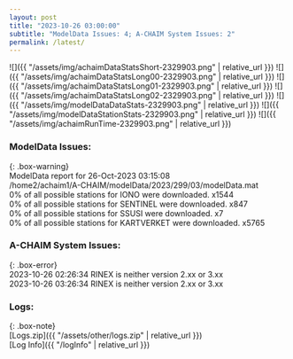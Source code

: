 ```yaml
---
layout: post
title: "2023-10-26 03:00:00"
subtitle: "ModelData Issues: 4; A-CHAIM System Issues: 2"
permalink: /latest/
---
```


![]({{ "/assets/img/achaimDataStatsShort-2329903.png" | relative_url }})
![]({{ "/assets/img/achaimDataStatsLong00-2329903.png" | relative_url }})
![]({{ "/assets/img/achaimDataStatsLong01-2329903.png" | relative_url }})
![]({{ "/assets/img/achaimDataStatsLong02-2329903.png" | relative_url }})
![]({{ "/assets/img/modelDataDataStats-2329903.png" | relative_url }})
![]({{ "/assets/img/modelDataStationStats-2329903.png" | relative_url }})
![]({{ "/assets/img/achaimRunTime-2329903.png" | relative_url }})


### ModelData Issues:  
  
{: .box-warning}  
 ModelData report for 26-Oct-2023 03:15:08   
 /home2/achaim1/A-CHAIM/modelData/2023/299/03/modelData.mat   
 0% of all possible stations for IONO were downloaded. x1544   
 0% of all possible stations for SENTINEL were downloaded. x847   
 0% of all possible stations for SSUSI were downloaded. x7   
 0% of all possible stations for KARTVERKET were downloaded. x5765   
  
### A-CHAIM System Issues:  
  
{: .box-error}  
2023-10-26 02:26:34 RINEX is neither version 2.xx or 3.xx  
2023-10-26 03:26:34 RINEX is neither version 2.xx or 3.xx  

### Logs:  
  
{: .box-note}  
[Logs.zip]({{ "/assets/other/logs.zip" | relative_url }})  
[Log Info]({{ "/logInfo" | relative_url }})  
